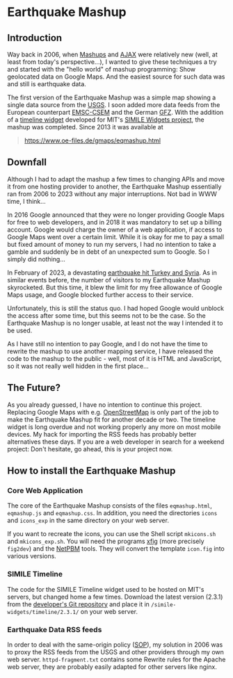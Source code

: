 # Earthquake Mashup


## Introduction

Way back in 2006, when
[Mashups](https://en.wikipedia.org/wiki/Mashup_(web_application_hybrid))
and [AJAX](https://en.wikipedia.org/wiki/Ajax_(programming)) were
relatively new (well, at least from today's perspective...), I wanted to
give these techniques a try and started with the "hello world" of mashup
programming: Show geolocated data on Google Maps. And the easiest source
for such data was and still is earthquake data.

The first version of the Earthquake Mashup was a simple map showing a
single data source from the [USGS](https://earthquake.usgs.gov/). I soon
added more data feeds from the European counterpart
[EMSC-CSEM](https://www.emsc-csem.org/) and the German
[GFZ](https://www.emsc-csem.org/). With the addition of a [timeline
widget](https://www.simile-widgets.org/timeline/) developed for MIT's
[SIMILE Widgets project](https://www.simile-widgets.org/), the mashup
was completed. Since 2013 it was available at

> https://www.oe-files.de/gmaps/eqmashup.html


## Downfall

Although I had to adapt the mashup a few times to changing APIs and move
it from one hosting provider to another, the Earthquake Mashup
essentially ran from 2006 to 2023 without any major interruptions. Not
bad in WWW time, I think...

In 2016 Google announced that they were no longer providing Google Maps
for free to web developers, and in 2018 it was mandatory to set up a
billing account. Google would charge the owner of a web application, if
access to Google Maps went over a certain limit. While it is okay for me
to pay a small but fixed amount of money to run my servers, I had no
intention to take a gamble and suddenly be in debt of an unexpected sum
to Google. So I simply did nothing...

In February of 2023, a devastating [earthquake hit Turkey and
Syria](https://en.wikipedia.org/wiki/2023_Turkey%E2%80%93Syria_earthquake). As
in similar events before, the number of visitors to my Earthquake Mashup
skyrocketed. But this time, it blew the limit for my free allowance of
Google Maps usage, and Google blocked further access to their service.

Unfortunately, this is still the status quo. I had hoped Google would
unblock the access after some time, but this seems not to be the
case. So the Earthquake Mashup is no longer usable, at least not the way
I intended it to be used.

As I have still no intention to pay Google, and I do not have the time
to rewrite the mashup to use another mapping service, I have released
the code to the mashup to the public - well, most of it is HTML and
JavaScript, so it was not really well hidden in the first place...


## The Future?

As you already guessed, I have no intention to continue this
project. Replacing Google Maps with
e.g. [OpenStreetMap](https://wiki.openstreetmap.org/wiki/Raster_tile_providers)
is only part of the job to make the Earthquake Mashup fit for another
decade or two. The timeline widget is long overdue and not working
properly any more on most mobile devices. My hack for importing the RSS
feeds has probably better alternatives these days. If you are a web
developer in search for a weekend project: Don't hesitate, go ahead,
this is your project now.


## How to install the Earthquake Mashup

### Core Web Application

The core of the Earthquake Mashup consists of the files `eqmashup.html`,
`eqmashup.js` and `eqmashup.css`. In addition, you need the directories
`icons` and `icons_exp` in the same directory on your web server.

If you want to recreate the icons, you can use the Shell script
`mkicons.sh` and `mkicons_exp.sh`. You will need the programs
[xfig](https://mcj.sourceforge.net/) (more precisely `fig2dev`) and the
[NetPBM](https://en.wikipedia.org/wiki/Netpbm) tools. They will convert
the template `icon.fig` into various versions.

### SIMILE Timeline

The code for the SIMILE Timeline widget used to be hosted on MIT's
servers, but changed home a few times. Download the latest version
(2.3.1) from the [developer's Git
repository](https://github.com/simile-widgets/timeline) and place it in
`/simile-widgets/timeline/2.3.1/` on your web server.

### Earthquake Data RSS feeds

In order to deal with the same-origin policy
([SOP](https://en.wikipedia.org/wiki/Same-origin_policy)), my solution
in 2006 was to proxy the RSS feeds from the USGS and other providers
through my own web server. `httpd-fragment.txt` contains some Rewrite
rules for the Apache web server, they are probably easily adapted for
other servers like nginx.
